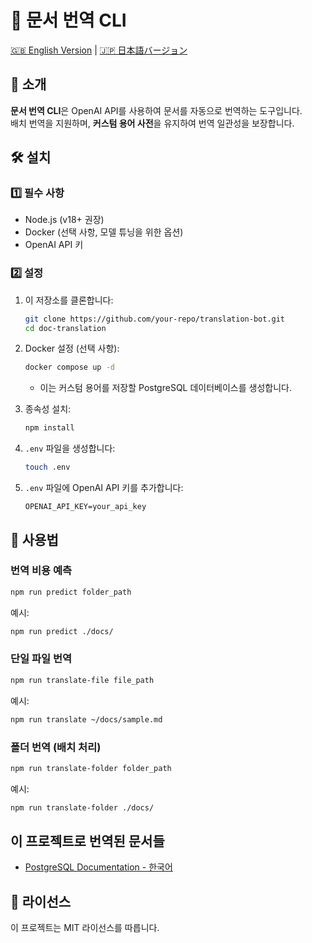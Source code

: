 # 📜 문서 번역 CLI

[🇬🇧 English Version](README.md) | [🇯🇵 日本語バージョン](README_ja.md)

## 🚀 소개
**문서 번역 CLI**은 OpenAI API를 사용하여 문서를 자동으로 번역하는 도구입니다.  
배치 번역을 지원하며, **커스텀 용어 사전**을 유지하여 번역 일관성을 보장합니다.

## 🛠 설치

### 1️⃣ 필수 사항
- Node.js (v18+ 권장)
- Docker (선택 사항, 모델 튜닝을 위한 옵션)
- OpenAI API 키

### 2️⃣ 설정
1. 이 저장소를 클론합니다:
   ```sh
   git clone https://github.com/your-repo/translation-bot.git
   cd doc-translation
   ```

2. Docker 설정 (선택 사항):
   ```sh
   docker compose up -d
   ```
   - 이는 커스텀 용어를 저장할 PostgreSQL 데이터베이스를 생성합니다.

2. 종속성 설치:
   ```sh
   npm install
   ```

3. `.env` 파일을 생성합니다:
   ```sh
   touch .env
   ```

4. `.env` 파일에 OpenAI API 키를 추가합니다:
   ```
   OPENAI_API_KEY=your_api_key
   ```

## 🚀 사용법

### 번역 비용 예측
```sh
npm run predict folder_path
```
예시:
```sh
npm run predict ./docs/
```

### 단일 파일 번역
```sh
npm run translate-file file_path
```
예시:
```sh
npm run translate ~/docs/sample.md
```

### 폴더 번역 (배치 처리)
```sh
npm run translate-folder folder_path
```
예시:
```sh
npm run translate-folder ./docs/
```

## 이 프로젝트로 번역된 문서들

- [PostgreSQL Documentation - 한국어](https://postgresql.mogumogu.dev/)

## 📜 라이선스
이 프로젝트는 MIT 라이선스를 따릅니다.